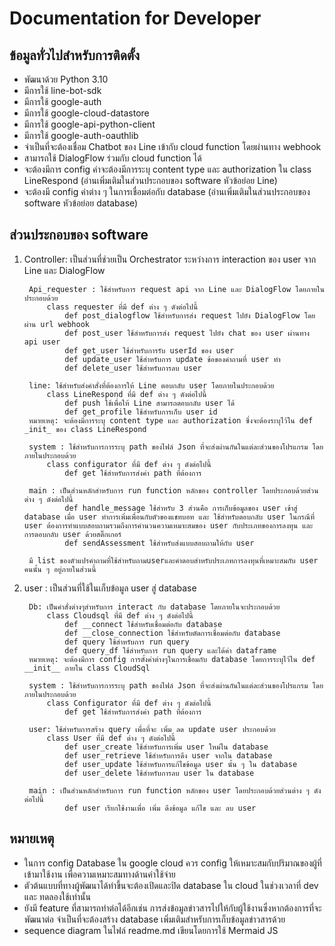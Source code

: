 # Documentation for Developer

## ข้อมูลทั่วไปสำหรับการติดตั้ง
-	พัฒนาด้วย Python 3.10
-	มีการใช้ line-bot-sdk
-	มีการใช้ google-auth
-	มีการใช้ google-cloud-datastore
-	มีการใช้ google-api-python-client
-	มีการใช้ google-auth-oauthlib
-	จำเป็นที่จะต้องเชื่อม Chatbot ของ Line เข้ากับ cloud function โดยผ่านทาง webhook 
-	สามารถใช้ DialogFlow ร่วมกับ cloud function ได้
-	จะต้องมีการ config ค่าจะต้องมีการระบุ content type และ authorization ใน class LineRespond (อ่านเพิ่มเติมในส่วนประกอบของ software หัวข้อย่อย Line)
-	จะต้องมี config ค่าต่าง ๆ ในการเชื่อมต่อกับ database (อ่านเพิ่มเติมในส่วนประกอบของ software หัวข้อย่อย database)

## ส่วนประกอบของ software
1. Controller: เป็นส่วนที่ช่วยเป็น Orchestrator ระหว่างการ interaction ของ user จาก Line และ DialogFlow

        Api_requester : ใช้สำหรับการ request api จาก Line และ DialogFlow โดยภายในประกอบด้วย 
            class requester ที่มี def ต่าง ๆ ดังต่อไปนี้	    
                def post_dialogflow ใช้สำหรับการส่ง request ไปยัง DialogFlow โดยผ่าน url webhook
                def post_user ใช้สำหรับการส่ง request ไปยัง chat ของ user ผ่านทาง api user
                def get_user ใช้สำหรับการรับ userId ของ user
                def update_user ใช้สำหรับการ update ข้อของคำถามที่ user ทำ
                def delete_user ใช้สำหรับการลบ user

        line: ใช้สำหรับส่งคำสั่งที่ต้องการให้ Line ตอบกลับ user โดยภายในประกอบด้วย
            class LineRespond ที่มี def ต่าง ๆ ดังต่อไปนี้
                def push ใช้เพื่อให้ Line สามารถตอบกลับ user ได้
                def get_profile ใช้สำหรับการเก็บ user id
        หมายเหตุ: จะต้องมีการระบุ content type และ authorization ซึ่งจะต้องระบุไว้ใน def _init_ ของ class LineRespond

        system : ใช้สำหรับการการระบุ path ของไฟล์ Json ที่จะส่งผ่านกันในแต่ละส่วนของโปรแกรม โดยภายในประกอบด้วย
            class configurator ที่มี def ต่าง ๆ ดังต่อไปนี้
                def get ใช้สำหรับการส่งค่า path ที่ต้องการ
                
        main : เป็นส่วนหลักสำหรับการ run function หลักของ controller โดยประกอบด้วยส่วนต่าง ๆ ดังต่อไปนี้
                def handle_message ใช้สำหรับ 3 ส่วนคือ การเก็บข้อมูลของ user เข้าสู่ database เมื่อ user ทำการเพิ่มเพื่อนกับตัวของแชทบอท และ ใช้สำหรับตอบกลับ user ในกรณีที่ user ต้องการทำแบบสอบถามรวมถึงการคำนวนความเหมาะสมของ user กับประเภทของการลงทุน และ การตอบกลับ user ด้วยสติ๊กเกอร์
                def sendAssessment ใช้สำหรับส่งแบบสอบถามให้กับ user
		
        มี list ของตัวแปรคำถามที่ใช้สำหรับถามuserและคำตอบสำหรับประเภทการลงทุนที่เหมาะสมกับ user คนนั้น ๆ อยู่ภายในส่วนนี้

2. user : เป็นส่วนที่ใช้ในเก็บข้อมูล user สู่ database

        Db: เป็นคำสั่งต่างๆสำหรับการ interact กับ database โดยภายในจะประกอบด้วย
            class Cloudsql ที่มี def ต่าง ๆ ดังต่อไปนี้    
                def __connect ใช้สำหรับเชื่อมต่อกับ database
                def __close_connection ใช้สำหรับตัดการเชื่อมต่อกับ database
                def query ใช้สำหรับการ run query 
                def query_df ใช้สำหรับการ run query และได้ค่า dataframe 
        หมายเหตุ: จะต้องมีการ config การตั้งค่าต่างๆในการเชื่อมกับ database โดยการระบุไว้ใน def __init__ ภายใน class CloudSql

        system : ใช้สำหรับการการระบุ path ของไฟล์ Json ที่จะส่งผ่านกันในแต่ละส่วนของโปรแกรม โดยภายในประกอบด้วย
            class Configurator ที่มี def ต่าง ๆ ดังต่อไปนี้
                def get ใช้สำหรับการส่งค่า path ที่ต้องการ

        user: ใช้สำหรับการสร้าง query เพื่อที่จะ เพิ่ม ลด update user ประกอบด้วย
            class User ที่มี def ต่าง ๆ ดังต่อไปนี้
                def user_create ใช้สำหรับการเพิ่ม user ใหม่ใน database
                def user_retrieve ใช้สำหรับการดีง user จากใน database
                def user_update ใช้สำหรับการแก้ไขข้อมูล user นั้น ๆ ใน database
                def user_delete ใช้สำหรับการลบ user ใน database

        main : เป็นส่วนหลักสำหรับการ run function หลักของ user โดยประกอบด้วยส่วนต่าง ๆ ดังต่อไปนี้
                def user เรียกใช้งานเพื่อ เพิ่ม ดึงข้อมูล แก้ไข และ ลบ user 

## หมายเหตุ
-	ในการ config Database ใน google cloud ควร config ให้เหมาะสมกับปริมาณของผู้ที่เข้ามาใช้งาน เพื่อความเหมาะสมทางด้านค่าใช้จ่าย
-	ตัวต้นแบบที่ทางผู้พัฒนาได้ทำขึ้นจะต้องเปิดและปิด database ใน cloud ในช่วงเวลาที่ dev และ ทดลองใช้เท่านั้น
-	ยังมี feature ที่สามารถทำต่อได้อีกเช่น การส่งข้อมูลข่าวสารไปให้กับผู้ใช้งานซึ่งหากต้องการที่จะพัฒนาต่อ จำเป็นที่จะต้องสร้าง database เพิ่มเติมสำหรับการเก็บข้อมูลข่าวสารด้วย
-	sequence diagram ในไฟล์ readme.md เขียนโดยการใช้ Mermaid JS
	


	
